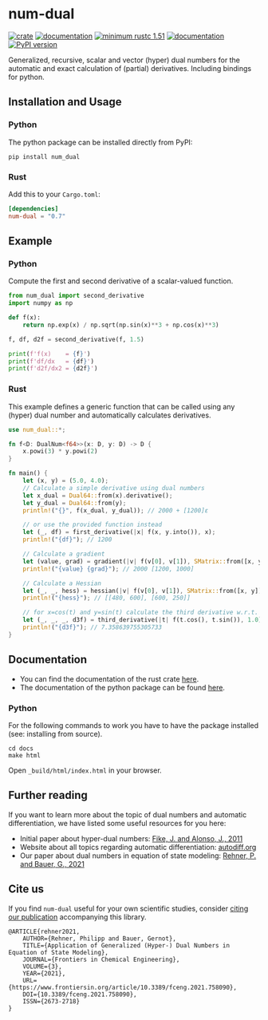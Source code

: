 # num-dual

[![crate](https://img.shields.io/crates/v/num-dual.svg)](https://crates.io/crates/num-dual)
[![documentation](https://docs.rs/num-dual/badge.svg)](https://docs.rs/num-dual)
[![minimum rustc 1.51](https://img.shields.io/badge/rustc-1.51+-red.svg)](https://rust-lang.github.io/rfcs/2495-min-rust-version.html)
[![documentation](https://img.shields.io/badge/docs-github--pages-blue)](https://itt-ustutt.github.io/num-dual/)
[![PyPI version](https://badge.fury.io/py/num_dual.svg)](https://badge.fury.io/py/num_dual)

Generalized, recursive, scalar and vector (hyper) dual numbers for the automatic and exact calculation of (partial) derivatives.
Including bindings for python.


## Installation and Usage

### Python

The python package can be installed directly from PyPI:
```
pip install num_dual
```
[//]: # "or from source (you need a rust compiler for that):"
[//]: # "```"
[//]: # "pip install git+https://github.com/itt-ustutt/num-dual"
[//]: # "```"

### Rust

Add this to your `Cargo.toml`:

```toml
[dependencies]
num-dual = "0.7"
```

## Example

### Python

Compute the first and second derivative of a scalar-valued function.

```python
from num_dual import second_derivative
import numpy as np

def f(x):
    return np.exp(x) / np.sqrt(np.sin(x)**3 + np.cos(x)**3)

f, df, d2f = second_derivative(f, 1.5)

print(f'f(x)    = {f}')
print(f'df/dx   = {df}')
print(f'd2f/dx2 = {d2f}')
```

### Rust
This example defines a generic function that can be called using any (hyper) dual number and automatically calculates derivatives.
```rust
use num_dual::*;

fn f<D: DualNum<f64>>(x: D, y: D) -> D {
    x.powi(3) * y.powi(2)
}

fn main() {
    let (x, y) = (5.0, 4.0);
    // Calculate a simple derivative using dual numbers
    let x_dual = Dual64::from(x).derivative();
    let y_dual = Dual64::from(y);
    println!("{}", f(x_dual, y_dual)); // 2000 + [1200]ε

    // or use the provided function instead
    let (_, df) = first_derivative(|x| f(x, y.into()), x);
    println!("{df}"); // 1200

    // Calculate a gradient
    let (value, grad) = gradient(|v| f(v[0], v[1]), SMatrix::from([x, y]));
    println!("{value} {grad}"); // 2000 [1200, 1000]

    // Calculate a Hessian
    let (_, _, hess) = hessian(|v| f(v[0], v[1]), SMatrix::from([x, y]));
    println!("{hess}"); // [[480, 600], [600, 250]]

    // for x=cos(t) and y=sin(t) calculate the third derivative w.r.t. t
    let (_, _, _, d3f) = third_derivative(|t| f(t.cos(), t.sin()), 1.0);
    println!("{d3f}"); // 7.358639755305733
}
```

## Documentation

- You can find the documentation of the rust crate [here](https://docs.rs/num-dual/).
- The documentation of the python package can be found [here](https://itt-ustutt.github.io/num-dual/).

### Python

For the following commands to work you have to have the package installed (see: installing from source).

```
cd docs
make html
```
Open `_build/html/index.html` in your browser.

## Further reading

If you want to learn more about the topic of dual numbers and automatic differentiation, we have listed some useful resources for you here:

- Initial paper about hyper-dual numbers: [Fike, J. and Alonso, J., 2011](https://arc.aiaa.org/doi/abs/10.2514/6.2011-886)
- Website about all topics regarding automatic differentiation: [autodiff.org](http://www.autodiff.org/)
- Our paper about dual numbers in equation of state modeling: [Rehner, P. and Bauer, G., 2021](https://www.frontiersin.org/article/10.3389/fceng.2021.758090)

## Cite us

If you find `num-dual` useful for your own scientific studies, consider [citing our publication](https://www.frontiersin.org/article/10.3389/fceng.2021.758090) accompanying this library.

```
@ARTICLE{rehner2021,
    AUTHOR={Rehner, Philipp and Bauer, Gernot},
    TITLE={Application of Generalized (Hyper-) Dual Numbers in Equation of State Modeling},
    JOURNAL={Frontiers in Chemical Engineering},
    VOLUME={3},
    YEAR={2021},
    URL={https://www.frontiersin.org/article/10.3389/fceng.2021.758090},
    DOI={10.3389/fceng.2021.758090},
    ISSN={2673-2718}
}
```
